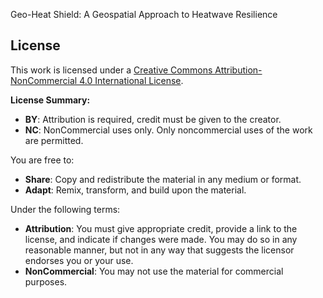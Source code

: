 Geo-Heat Shield: A Geospatial Approach to Heatwave Resilience

## License

This work is licensed under a [Creative Commons Attribution-NonCommercial 4.0 International License](https://creativecommons.org/licenses/by-nc/4.0/).

**License Summary:**

- **BY**: Attribution is required, credit must be given to the creator.
- **NC**: NonCommercial uses only. Only noncommercial uses of the work are permitted.

You are free to:

- **Share**: Copy and redistribute the material in any medium or format.
- **Adapt**: Remix, transform, and build upon the material.

Under the following terms:

- **Attribution**: You must give appropriate credit, provide a link to the license, and indicate if changes were made. You may do so in any reasonable manner, but not in any way that suggests the licensor endorses you or your use.
- **NonCommercial**: You may not use the material for commercial purposes.
